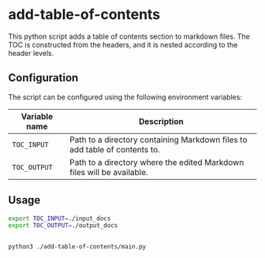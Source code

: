 # add-table-of-contents

This python script adds a table of contents section to markdown files. The TOC is constructed from the headers, and it is nested according to the header levels.

## Configuration

The script can be configured using the following environment variables:

| Variable name | Description |
|---------------|-----------------------------------------------------------------------------------------|
| `TOC_INPUT`   | Path to a directory containing Markdown files to add table of contents to.               |
| `TOC_OUTPUT`  | Path to a directory where the edited Markdown files will be available.                  |

## Usage

```bash
export TOC_INPUT=./input_docs
export TOC_OUTPUT=./output_docs


python3 ./add-table-of-contents/main.py
```